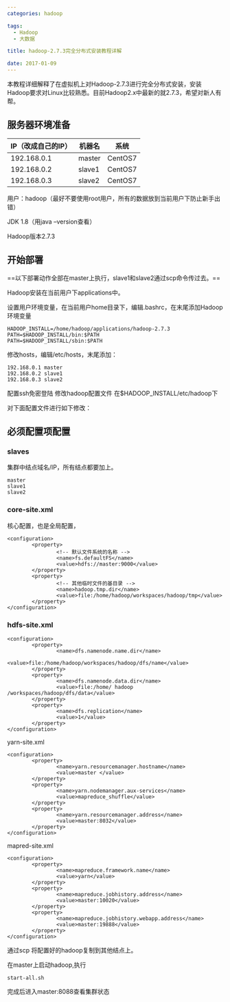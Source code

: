 ```yaml
---
categories: hadoop

tags: 
  - Hadoop
  - 大数据

title: hadoop-2.7.3完全分布式安装教程详解

date: 2017-01-09
---
```


本教程详细解释了在虚拟机上对Hadoop-2.7.3进行完全分布式安装，安装Hadoop要求对Linux比较熟悉。目前Hadoop2.x中最新的就2.7.3，希望对新人有帮。

## 服务器环境准备


IP（改成自己的IP） | 机器名 | 系统
---|---|---
192.168.0.1|master|CentOS7
192.168.0.2|slave1|CentOS7
192.168.0.3|slave2|CentOS7



用户：hadoop（最好不要使用root用户，所有的数据放到当前用户下防止新手出错）

JDK 1.8（用java –version查看）

Hadoop版本2.7.3

## 开始部署
==以下部署动作全部在master上执行，slave1和slave2通过scp命令传过去。==

Hadoop安装在当前用户下applications中。

设置用户环境变量，在当前用户home目录下，编辑.bashrc，在末尾添加Hadoop环境变量


```
HADOOP_INSTALL=/home/hadoop/applications/hadoop-2.7.3
PATH=$HADOOP_INSTALL/bin:$PATH
PATH=$HADOOP_INSTALL/sbin:$PATH
```


修改hosts，编辑/etc/hosts，末尾添加：

```
192.168.0.1	master
192.168.0.2	slave1
192.168.0.3	slave2
```


配置ssh免密登陆
修改hadoop配置文件
在$HADOOP_INSTALL/etc/hadoop下


对下面配置文件进行如下修改：

## 必须配置项配置
### slaves
集群中结点域名/IP，所有结点都要加上。

```
master
slave1
slave2
```


### core-site.xml

核心配置，也是全局配置，

```
<configuration>
        <property>
                <!-- 默认文件系统的名称 -->
                <name>fs.defaultFS</name>
                <value>hdfs://master:9000</value>
        </property>
        <property>
                <!-- 其他临时文件的基目录 -->
                <name>hadoop.tmp.dir</name>
                <value>file:/home/hadoop/workspaces/hadoop/tmp</value>
        </property>
</configuration>
```


### hdfs-site.xml


```
<configuration>
        <property>
                <name>dfs.namenode.name.dir</name>
                <value>file:/home/hadoop/workspaces/hadoop/dfs/name</value>
        </property>
        <property>
                <name>dfs.namenode.data.dir</name>
                <value>file:/home/ hadoop /workspaces/hadoop/dfs/data</value>
        </property>
        <property>
                <name>dfs.replication</name>
                <value>1</value>
        </property>
</configuration>
```


yarn-site.xml


```
<configuration>
        <property>
                <name>yarn.resourcemanager.hostname</name>
                <value>master </value>
        </property>
        <property>
                <name>yarn.nodemanager.aux-services</name>
                <value>mapreduce_shuffle</value>
        </property>
        <property>
                <name>yarn.resourcemanager.address</name>
                <value>master:8032</value>
        </property>
</configuration>
```


mapred-site.xml


```
<configuration>
        <property>
                <name>mapreduce.framework.name</name>
                <value>yarn</value>
        </property>
        <property>
                <name>mapreduce.jobhistory.address</name>
                <value>master:10020</value>
        </property>
        <property>
                <name>mapreduce.jobhistory.webapp.address</name>
                <value>master:19888</value>
        </property>
</configuration>
```


通过scp 将配置好的hadoop复制到其他结点上。

在master上启动hadoop,执行

```
start-all.sh
```


完成后进入master:8088查看集群状态


